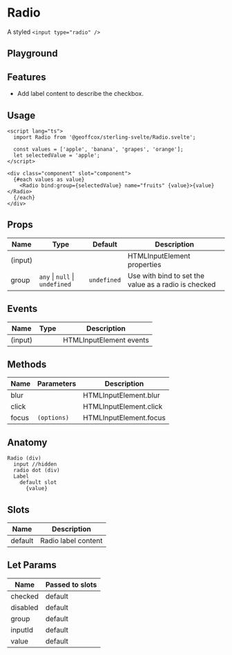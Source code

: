 # Radio

A styled `<input type="radio" />`

<script>
    import Playground from './RadioPlayground.svelte';
</script>

## Playground

<Playground />

## Features

- Add label content to describe the checkbox.

## Usage

```svelte
<script lang="ts">
  import Radio from '@geoffcox/sterling-svelte/Radio.svelte';

  const values = ['apple', 'banana', 'grapes', 'orange'];
  let selectedValue = 'apple';
</script>

<div class="component" slot="component">
  {#each values as value}
    <Radio bind:group={selectedValue} name="fruits" {value}>{value}</Radio>
  {/each}
</div>
```

## Props

| Name    | Type                           | Default     | Description                                          |
| ------- | ------------------------------ | ----------- | ---------------------------------------------------- |
| (input) |                                |             | HTMLInputElement properties                          |
| group   | `any` \| `null` \| `undefined` | `undefined` | Use with bind to set the value as a radio is checked |

## Events

| Name    | Type | Description             |
| ------- | ---- | ----------------------- |
| (input) |      | HTMLInputElement events |

## Methods

| Name  | Parameters  | Description            |
| ----- | ----------- | ---------------------- |
| blur  |             | HTMLInputElement.blur  |
| click |             | HTMLInputElement.click |
| focus | `(options)` | HTMLInputElement.focus |

## Anatomy

```
Radio (div)
  input //hidden
  radio dot (div)
  Label
    default slot
      {value}
```

## Slots

| Name    | Description         |
| ------- | ------------------- |
| default | Radio label content |

## Let Params

| Name     | Passed to slots |
| -------- | --------------- |
| checked  | default         |
| disabled | default         |
| group    | default         |
| inputId  | default         |
| value    | default         |
